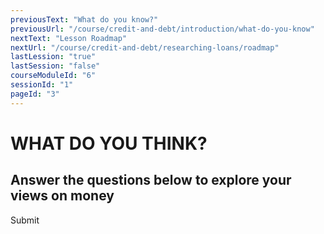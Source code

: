 ```yaml
---
previousText: "What do you know?"
previousUrl: "/course/credit-and-debt/introduction/what-do-you-know"
nextText: "Lesson Roadmap"
nextUrl: "/course/credit-and-debt/researching-loans/roadmap"
lastLession: "true"
lastSession: "false"
courseModuleId: "6"
sessionId: "1"
pageId: "3"
---
```



# WHAT DO YOU THINK?

## Answer the questions below to explore your views on money

<sparkle-quiz question-text="Investing is only for rich people." type="OPINION" scale="TEN-POINTS" question-id="205"></sparkle-quiz>
<sparkle-quiz question-text="You should not invest money in the stock market unless you’re prepared to lose it." type="OPINION" scale="TEN-POINTS" question-id="206"></sparkle-quiz>
<sparkle-quiz question-text="You’re better off putting your money in a savings account so that it is secure, than investing in the stock market." type="OPINION" scale="TEN-POINTS" question-id="207"></sparkle-quiz>
<sparkle-quiz question-text="If you invest in the stock market, there’s a chance you can get rich fast." type="OPINION" scale="TEN-POINTS" question-id="207"></sparkle-quiz>
<sparkle-button primary round>Submit</sparkle-button>